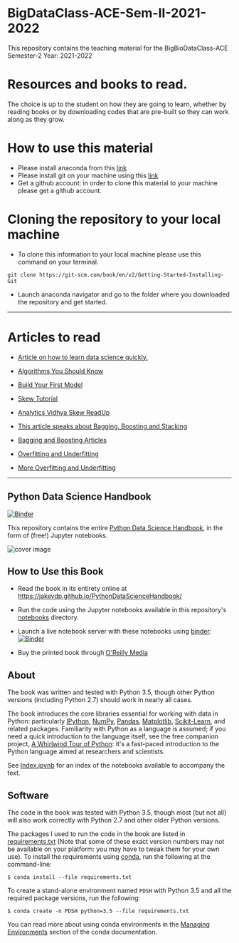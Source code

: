 # BigDataClass-ACE-Sem-II-2021-2022
This repository contains the teaching material for the BigBioDataClass-ACE Semester-2 Year: 2021-2022

# Resources and books to read.

The choice is up to the student on how they are going to learn, whether by reading books or by downloading codes that are pre-built so they can work along as they grow.

# How to use this material
- Please install anaconda from this [link](https://www.anaconda.com/products/distribution)
- Please install git on your machine using this [link](https://git-scm.com/book/en/v2/Getting-Started-Installing-Git)
- Get a github account: in order to clone this material to your machine please get a github account.

# Cloning the repository to your local machine
- To clone this information to your local machine please use this command on your terminal.

```
git clone https://git-scm.com/book/en/v2/Getting-Started-Installing-Git

```
- Launch anaconda navigator and go to the folder where you downloaded the repository and get started.


---

# Articles to read

- [Article on how to learn data science quickly.](https://towardsdatascience.com/use-these-tools-to-learn-data-science-faster-8f3bb22371ba)
- [Algorithms You Should Know](https://medium.com/codex/11-ml-algorithms-you-should-know-in-2021-8fecbd3a2a1a)
- [Build Your First Model](https://python.plainenglish.io/create-your-first-machine-learning-module-with-python-a3e2ba39312a)
- [Skew Tutorial](https://pub.towardsai.net/skewness-and-kurtosis-explanation-in-detail-along-with-cheat-sheet-4ad2373169a8)
- [Analytics Vidhya Skew ReadUp](https://www.analyticsvidhya.com/blog/2020/07/what-is-skewness-statistics/)
- [This article speaks about Bagging, Boosting and Stacking](https://towardsdatascience.com/ensemble-methods-bagging-boosting-and-stacking-c9214a10a205)

- [Bagging and Boosting Articles](https://towardsdatascience.com/ensemble-learning-bagging-boosting-3098079e5422)

- [Overfitting and Underfitting](https://medium.com/greyatom/what-is-underfitting-and-overfitting-in-machine-learning-and-how-to-deal-with-it-6803a989c76)

- [More Overfitting and Underfitting](https://towardsdatascience.com/what-are-overfitting-and-underfitting-in-machine-learning-a96b30864690)

---

## Python Data Science Handbook

[![Binder](https://mybinder.org/badge.svg)](https://mybinder.org/v2/gh/jakevdp/PythonDataScienceHandbook/master?filepath=notebooks%2FIndex.ipynb)

This repository contains the entire [Python Data Science Handbook](http://shop.oreilly.com/product/0636920034919.do), in the form of (free!) Jupyter notebooks.

![cover image](notebooks/figures/PDSH-cover.png)

## How to Use this Book

- Read the book in its entirety online at https://jakevdp.github.io/PythonDataScienceHandbook/

- Run the code using the Jupyter notebooks available in this repository's [notebooks](notebooks) directory.

- Launch a live notebook server with these notebooks using [binder](https://beta.mybinder.org/): [![Binder](https://mybinder.org/badge.svg)](https://mybinder.org/v2/gh/jakevdp/PythonDataScienceHandbook/master?filepath=notebooks%2FIndex.ipynb)

- Buy the printed book through [O'Reilly Media](http://shop.oreilly.com/product/0636920034919.do)

## About

The book was written and tested with Python 3.5, though other Python versions (including Python 2.7) should work in nearly all cases.

The book introduces the core libraries essential for working with data in Python: particularly [IPython](http://ipython.org), [NumPy](http://numpy.org), [Pandas](http://pandas.pydata.org), [Matplotlib](http://matplotlib.org), [Scikit-Learn](http://scikit-learn.org), and related packages.
Familiarity with Python as a language is assumed; if you need a quick introduction to the language itself, see the free companion project,
[A Whirlwind Tour of Python](https://github.com/jakevdp/WhirlwindTourOfPython): it's a fast-paced introduction to the Python language aimed at researchers and scientists.

See [Index.ipynb](http://nbviewer.jupyter.org/github/jakevdp/PythonDataScienceHandbook/blob/master/notebooks/Index.ipynb) for an index of the notebooks available to accompany the text.

## Software

The code in the book was tested with Python 3.5, though most (but not all) will also work correctly with Python 2.7 and other older Python versions.

The packages I used to run the code in the book are listed in [requirements.txt](requirements.txt) (Note that some of these exact version numbers may not be available on your platform: you may have to tweak them for your own use).
To install the requirements using [conda](http://conda.pydata.org), run the following at the command-line:

```
$ conda install --file requirements.txt
```

To create a stand-alone environment named ``PDSH`` with Python 3.5 and all the required package versions, run the following:

```
$ conda create -n PDSH python=3.5 --file requirements.txt
```

You can read more about using conda environments in the [Managing Environments](http://conda.pydata.org/docs/using/envs.html) section of the conda documentation.
